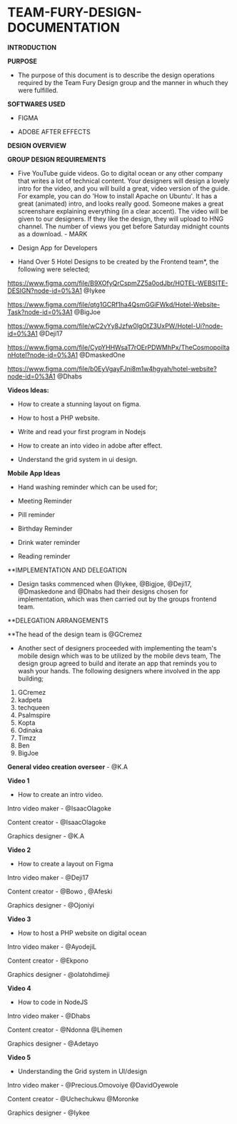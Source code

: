 # TEAM-FURY-DESIGN-DOCUMENTATION #

   **INTRODUCTION**


**PURPOSE**


 - The purpose of this document is to describe the design operations required by the Team Fury Design group and the manner in whuch they were fulfilled.
 
 
**SOFTWARES USED**

- FIGMA


- ADOBE AFTER EFFECTS

**DESIGN OVERVIEW**

**GROUP DESIGN REQUIREMENTS**


- Five YouTube guide videos. Go to digital ocean or any other company that writes a lot of technical content. Your designers will design a lovely intro for the video, and you will build a great, video version of the guide. For example, you can do 'How to install Apache on Ubuntu'. It has a great (animated) intro, and looks really good. Someone makes a great screenshare explaining everything (in a clear accent). The video will be given to our designers. If they like the design, they will upload to HNG channel. The number of views you get before Saturday midnight counts as a download. - MARK



- Design App for Developers



- Hand Over 5 Hotel Designs to be created by the Frontend team*, the following were selected;



https://www.figma.com/file/B9XOfyQrCspmZZ5a0odJbr/HOTEL-WEBSITE-DESIGN?node-id=0%3A1 @Iykee

https://www.figma.com/file/qtg1GCRf1ha4QsmGGiFWkd/Hotel-Website-Task?node-id=0%3A1 @BigJoe

https://www.figma.com/file/wC2vYy8Jzfw0lgOtZ3UxPW/Hotel-Ui?node-id=0%3A1 @Deji17

https://www.figma.com/file/CypYHHWsaT7rOErPDWMhPx/TheCosmopoiltanHotel?node-id=0%3A1 @DmaskedOne

https://www.figma.com/file/b0EyVgayFJni8m1w4hgyah/hotel-website?node-id=0%3A1 @Dhabs



**Videos Ideas:**

- How to create a stunning layout on figma.

- How to host a PHP website.

- Write and read your first program in Nodejs
- How to create an into video in adobe after effect.

- Understand the grid system in ui design.


**Mobile App Ideas**


- Hand washing reminder which can be used for;

- Meeting Reminder

- Pill reminder

- Birthday Reminder

- Drink water reminder

- Reading reminder


**IMPLEMENTATION AND DELEGATION

- Design tasks commenced when @Iykee, @Bigjoe, @Deji17, @Dmaskedone and @Dhabs had their designs chosen for implementation, which was     then carried out by the groups frontend team.

 
**DELEGATION ARRANGEMENTS

**The head of the design team is @GCremez


- Another sect of designers proceeded with implementing the team's mobile design which was to be utilized by the mobile devs team, The     design group agreed to build and iterate an app that reminds you to wash your hands. The following designers where involved in the app   building; 

 1. GCremez
 2. kadpeta
 3. techqueen
 4. Psalmspire
 5. Kopta
 6. Odinaka
 7. Timzz
 8. Ben
 9. BigJoe
 
 
 
 **General video creation overseer** - @K.A
 
 **Video 1**
- How to create an intro video.

Intro video maker - @IsaacOlagoke 

Content creator - @IsaacOlagoke

Graphics designer - @K.A


**Video 2**
- How to create a layout on Figma

Intro video maker - @Deji17

Content creator - @Bowo , @Afeski

Graphics designer - @Ojoniyi



 **Video 3**
- How to host a PHP website on digital ocean

Intro video maker - @AyodejiL

Content creator - @Ekpono

Graphics designer - @olatohdimeji



 **Video 4**
- How to code in NodeJS

Intro video maker - @Dhabs

Content creator - @Ndonna @Lihemen

Graphics designer - @Adetayo



 **Video 5**
- Understanding the Grid system in UI/design

Intro video maker - @Precious.Omovoiye @DavidOyewole

Content creator - @Uchechukwu @Moronke

Graphics designer - @Iykee








